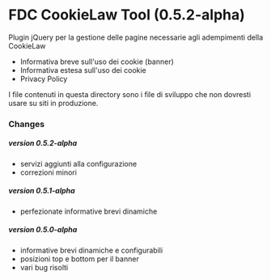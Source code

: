 # FDC CookieLaw Tool (0.5.2-alpha)
Plugin jQuery per la gestione delle pagine necessarie agli adempimenti della CookieLaw

* Informativa breve sull'uso dei cookie (banner)
* Informativa estesa sull'uso dei cookie
* Privacy Policy

I file contenuti in questa directory sono i file di sviluppo che non dovresti usare su siti in produzione.


### Changes

##### version 0.5.2-alpha<br>
* servizi aggiunti alla configurazione
* correzioni minori

##### version 0.5.1-alpha<br>
* perfezionate informative brevi dinamiche

##### version 0.5.0-alpha<br>
* informative brevi dinamiche e configurabili
* posizioni top e bottom per il banner
* vari bug risolti


